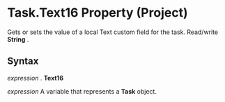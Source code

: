 
# Task.Text16 Property (Project)

Gets or sets the value of a local Text custom field for the task. Read/write  **String** .


## Syntax

 _expression_ . **Text16**

 _expression_ A variable that represents a **Task** object.

